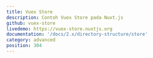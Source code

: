 ```yaml
---
title: Vuex Store
description: Contoh Vuex Store pada Nuxt.js
github: vuex-store
livedemo: https://vuex-store.nuxtjs.org
documentation: '/docs/2.x/directory-structure/store'
category: advanced
position: 304
---
```


